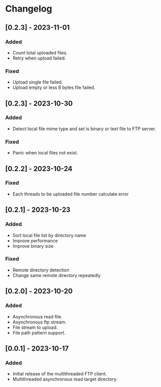 # Changelog


## [0.2.3] - 2023-11-01

### Added

- Count total uploaded files.
- Retry when upload failed.

### Fixed

- Upload single file failed.
- Upload empty or less 8 bytes file failed.

## [0.2.3] - 2023-10-30

### Added

- Detect local file mime type and set is binary or text file to FTP server.

### Fixed

- Panic when local files not exist.

## [0.2.2] - 2023-10-24

### Fixed

- Each threads to be uploaded file number calculate error

## [0.2.1] - 2023-10-23

### Added

- Sort local file list by directory name
- Improve performance
- Improve binary size

### Fixed

- Remote directory detection
- Change same remote directory repeatedly

## [0.2.0] - 2023-10-20

### Added

- Asynchronous read file.
- Asynchronous ftp stream.
- File stream to upload.
- File path pattern support.

## [0.0.1] - 2023-10-17

### Added

- Initial release of the multithreaded FTP client.
- Multithreaded asynchronous read target directory.
